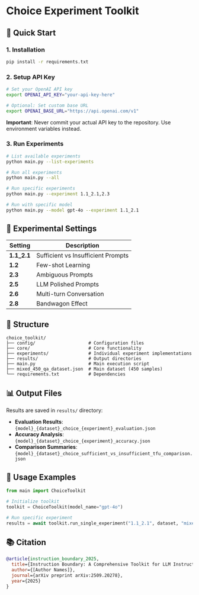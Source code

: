# Choice Experiment Toolkit

## 🚀 Quick Start

### 1. Installation
```bash
pip install -r requirements.txt
```

### 2. Setup API Key
```bash
# Set your OpenAI API key
export OPENAI_API_KEY="your-api-key-here"

# Optional: Set custom base URL
export OPENAI_BASE_URL="https://api.openai.com/v1"
```

**Important**: Never commit your actual API key to the repository. Use environment variables instead.

### 3. Run Experiments
```bash
# List available experiments
python main.py --list-experiments

# Run all experiments
python main.py --all

# Run specific experiments
python main.py --experiment 1.1_2.1,2.3

# Run with specific model
python main.py --model gpt-4o --experiment 1.1_2.1
```


## 🧪 Experimental Settings

| Setting | Description |
|---------|-------------|
| **1.1_2.1** | Sufficient vs Insufficient Prompts |
| **1.2** | Few-shot Learning |
| **2.3** | Ambiguous Prompts |
| **2.5** | LLM Polished Prompts |
| **2.6** | Multi-turn Conversation |
| **2.8** | Bandwagon Effect |

## 📁 Structure

```
choice_toolkit/
├── config/                    # Configuration files
├── core/                      # Core functionality
├── experiments/               # Individual experiment implementations
├── results/                   # Output directories
├── main.py                    # Main execution script
├── mixed_450_qa_dataset.json  # Main dataset (450 samples)
└── requirements.txt           # Dependencies
```

## 📊 Output Files

Results are saved in `results/` directory:
- **Evaluation Results**: `{model}_{dataset}_choice_{experiment}_evaluation.json`
- **Accuracy Analysis**: `{model}_{dataset}_choice_{experiment}_accuracy.json`
- **Comparison Summaries**: `{model}_{dataset}_choice_sufficient_vs_insufficient_tfu_comparison.json`

## 🔧 Usage Examples

```python
from main import ChoiceToolkit

# Initialize toolkit
toolkit = ChoiceToolkit(model_name="gpt-4o")

# Run specific experiment
results = await toolkit.run_single_experiment("1.1_2.1", dataset, "mixed_450_qa")
```

## 📚 Citation

```bibtex
@article{instruction_boundary_2025,
  title={Instruction Boundary: A Comprehensive Toolkit for LLM Instruction Following Evaluation},
  author={[Author Names]},
  journal={arXiv preprint arXiv:2509.20278},
  year={2025}
}
```